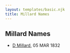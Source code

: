 ```yaml
---
layout: templates/basic.njk
title: Millard Names
---
```

## Millard Names
- [D Millard](/people/4/49080777), 05 MAR 1832